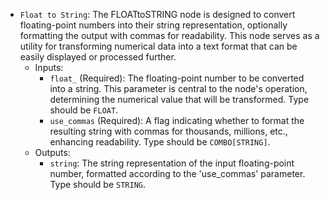 - `Float to String`: The FLOATtoSTRING node is designed to convert floating-point numbers into their string representation, optionally formatting the output with commas for readability. This node serves as a utility for transforming numerical data into a text format that can be easily displayed or processed further.
    - Inputs:
        - `float_` (Required): The floating-point number to be converted into a string. This parameter is central to the node's operation, determining the numerical value that will be transformed. Type should be `FLOAT`.
        - `use_commas` (Required): A flag indicating whether to format the resulting string with commas for thousands, millions, etc., enhancing readability. Type should be `COMBO[STRING]`.
    - Outputs:
        - `string`: The string representation of the input floating-point number, formatted according to the 'use_commas' parameter. Type should be `STRING`.
